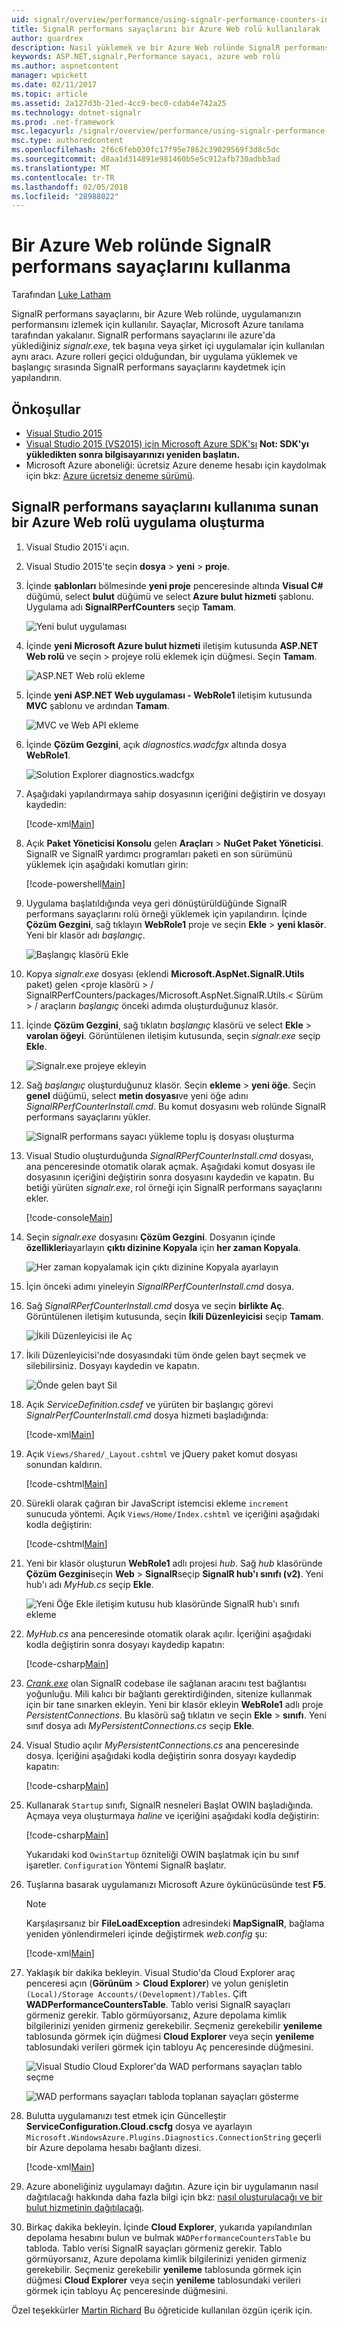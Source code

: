 ```yaml
---
uid: signalr/overview/performance/using-signalr-performance-counters-in-an-azure-web-role
title: SignalR performans sayaçlarını bir Azure Web rolü kullanılarak | Microsoft Docs
author: guardrex
description: Nasıl yüklemek ve bir Azure Web rolünde SignalR performans sayaçlarını kullanın.
keywords: ASP.NET,signalr,Performance sayacı, azure web rolü
ms.author: aspnetcontent
manager: wpickett
ms.date: 02/11/2017
ms.topic: article
ms.assetid: 2a127d3b-21ed-4cc9-bec0-cdab4e742a25
ms.technology: dotnet-signalr
ms.prod: .net-framework
msc.legacyurl: /signalr/overview/performance/using-signalr-performance-counters-in-an-azure-web-role
msc.type: authoredcontent
ms.openlocfilehash: 2f6c6feb030fc17f95e7862c39029569f3d8c5dc
ms.sourcegitcommit: d8aa1d314891e981460b5e5c912afb730adbb3ad
ms.translationtype: MT
ms.contentlocale: tr-TR
ms.lasthandoff: 02/05/2018
ms.locfileid: "28988022"
---
```

# <a name="using-signalr-performance-counters-in-an-azure-web-role"></a>Bir Azure Web rolünde SignalR performans sayaçlarını kullanma

Tarafından [Luke Latham](https://github.com/guardrex)

SignalR performans sayaçlarını, bir Azure Web rolünde, uygulamanızın performansını izlemek için kullanılır. Sayaçlar, Microsoft Azure tanılama tarafından yakalanır. SignalR performans sayaçlarını ile azure'da yüklediğiniz *signalr.exe*, tek başına veya şirket içi uygulamalar için kullanılan aynı aracı. Azure rolleri geçici olduğundan, bir uygulama yüklemek ve başlangıç sırasında SignalR performans sayaçlarını kaydetmek için yapılandırın.

## <a name="prerequisites"></a>Önkoşullar

* [Visual Studio 2015](https://www.visualstudio.com/vs/visual-studio-express/)
* [Visual Studio 2015 (VS2015) için Microsoft Azure SDK'sı](https://azure.microsoft.com/downloads/) **Not: SDK'yı yükledikten sonra bilgisayarınızı yeniden başlatın.**
* Microsoft Azure aboneliği: ücretsiz Azure deneme hesabı için kaydolmak için bkz: [Azure ücretsiz deneme sürümü](https://azure.microsoft.com/free/).

## <a name="creating-an-azure-web-role-application-that-exposes-signalr-performance-counters"></a>SignalR performans sayaçlarını kullanıma sunan bir Azure Web rolü uygulama oluşturma

1. Visual Studio 2015'i açın.

2. Visual Studio 2015'te seçin **dosya** > **yeni** > **proje**.

3. İçinde **şablonları** bölmesinde **yeni proje** penceresinde altında **Visual C#** düğümü, select **bulut** düğümü ve select **Azure bulut hizmeti** şablonu. Uygulama adı **SignalRPerfCounters** seçip **Tamam**.

   ![Yeni bulut uygulaması](using-signalr-performance-counters-in-an-azure-web-role/_static/image1.png)
    
4. İçinde **yeni Microsoft Azure bulut hizmeti** iletişim kutusunda **ASP.NET Web rolü** ve seçin > projeye rolü eklemek için düğmesi. Seçin **Tamam**.

   ![ASP.NET Web rolü ekleme](using-signalr-performance-counters-in-an-azure-web-role/_static/image2.png)
    
5. İçinde **yeni ASP.NET Web uygulaması - WebRole1** iletişim kutusunda **MVC** şablonu ve ardından **Tamam**.

   ![MVC ve Web API ekleme](using-signalr-performance-counters-in-an-azure-web-role/_static/image3.png)
    
6. İçinde **Çözüm Gezgini**, açık *diagnostics.wadcfgx* altında dosya **WebRole1**.

   ![Solution Explorer diagnostics.wadcfgx](using-signalr-performance-counters-in-an-azure-web-role/_static/image4.png)
    
7. Aşağıdaki yapılandırmaya sahip dosyasının içeriğini değiştirin ve dosyayı kaydedin:

   [!code-xml[Main](using-signalr-performance-counters-in-an-azure-web-role/samples/sample1.xml)]
    
8. Açık **Paket Yöneticisi Konsolu** gelen **Araçları** > **NuGet Paket Yöneticisi**. SignalR ve SignalR yardımcı programları paketi en son sürümünü yüklemek için aşağıdaki komutları girin:

   [!code-powershell[Main](using-signalr-performance-counters-in-an-azure-web-role/samples/sample2.ps1)]
    
9. Uygulama başlatıldığında veya geri dönüştürüldüğünde SignalR performans sayaçlarını rolü örneği yüklemek için yapılandırın. İçinde **Çözüm Gezgini**, sağ tıklayın **WebRole1** proje ve seçin **Ekle** > **yeni klasör**. Yeni bir klasör adı *başlangıç*.

   ![Başlangıç klasörü Ekle](using-signalr-performance-counters-in-an-azure-web-role/_static/image5.png)
    
10. Kopya *signalr.exe* dosyası (eklendi **Microsoft.AspNet.SignalR.Utils** paket) gelen \<proje klasörü > / SignalRPerfCounters/packages/Microsoft.AspNet.SignalR.Utils.\< Sürüm > / araçların *başlangıç* önceki adımda oluşturduğunuz klasör.

11. İçinde **Çözüm Gezgini**, sağ tıklatın *başlangıç* klasörü ve select **Ekle** > **varolan öğeyi**. Görüntülenen iletişim kutusunda, seçin *signalr.exe* seçip **Ekle**.

    ![Signalr.exe projeye ekleyin](using-signalr-performance-counters-in-an-azure-web-role/_static/image6.png)
    
12. Sağ *başlangıç* oluşturduğunuz klasör. Seçin **ekleme** > **yeni öğe**. Seçin **genel** düğümü, select **metin dosyası**ve yeni öğe adını *SignalRPerfCounterInstall.cmd*. Bu komut dosyasını web rolünde SignalR performans sayaçlarını yükler.

    ![SignalR performans sayacı yükleme toplu iş dosyası oluşturma](using-signalr-performance-counters-in-an-azure-web-role/_static/image7.png)
     
13. Visual Studio oluşturduğunda *SignalRPerfCounterInstall.cmd* dosyası, ana penceresinde otomatik olarak açmak. Aşağıdaki komut dosyası ile dosyasının içeriğini değiştirin sonra dosyasını kaydedin ve kapatın. Bu betiği yürüten *signalr.exe*, rol örneği için SignalR performans sayaçlarını ekler.

    [!code-console[Main](using-signalr-performance-counters-in-an-azure-web-role/samples/sample3.cmd)]
    
14. Seçin *signalr.exe* dosyasını **Çözüm Gezgini**. Dosyanın içinde **özellikleri**ayarlayın **çıktı dizinine Kopyala** için **her zaman Kopyala**.

    ![Her zaman kopyalamak için çıktı dizinine Kopyala ayarlayın](using-signalr-performance-counters-in-an-azure-web-role/_static/image8.png)
    
15. İçin önceki adımı yineleyin *SignalRPerfCounterInstall.cmd* dosya.

    
16. Sağ *SignalRPerfCounterInstall.cmd* dosya ve seçin **birlikte Aç**. Görüntülenen iletişim kutusunda, seçin **İkili Düzenleyicisi** seçip **Tamam**.

    ![İkili Düzenleyicisi ile Aç](using-signalr-performance-counters-in-an-azure-web-role/_static/image9.png)
    
17. İkili Düzenleyicisi'nde dosyasındaki tüm önde gelen bayt seçmek ve silebilirsiniz. Dosyayı kaydedin ve kapatın.

    ![Önde gelen bayt Sil](using-signalr-performance-counters-in-an-azure-web-role/_static/image10.png)
    
18. Açık *ServiceDefinition.csdef* ve yürüten bir başlangıç görevi *SignalrPerfCounterInstall.cmd* dosya hizmeti başladığında:

    [!code-xml[Main](using-signalr-performance-counters-in-an-azure-web-role/samples/sample4.xml?highlight=4-7)]
    
19. Açık `Views/Shared/_Layout.cshtml` ve jQuery paket komut dosyası sonundan kaldırın.

    [!code-cshtml[Main](using-signalr-performance-counters-in-an-azure-web-role/samples/sample5.cshtml)]
    
20. Sürekli olarak çağıran bir JavaScript istemcisi ekleme `increment` sunucuda yöntemi. Açık `Views/Home/Index.cshtml` ve içeriğini aşağıdaki kodla değiştirin:

    [!code-cshtml[Main](using-signalr-performance-counters-in-an-azure-web-role/samples/sample6.cshtml)]
    
21. Yeni bir klasör oluşturun **WebRole1** adlı projesi *hub*. Sağ *hub* klasöründe **Çözüm Gezgini**seçin **Web** > **SignalR**seçip  **SignalR hub'ı sınıfı (v2)**. Yeni hub'ı adı *MyHub.cs* seçip **Ekle**.

    ![Yeni Öğe Ekle iletişim kutusu hub klasöründe SignalR hub'ı sınıfı ekleme](using-signalr-performance-counters-in-an-azure-web-role/_static/image13.png)

22. *MyHub.cs* ana penceresinde otomatik olarak açılır. İçeriğini aşağıdaki kodla değiştirin sonra dosyayı kaydedip kapatın:

    [!code-csharp[Main](using-signalr-performance-counters-in-an-azure-web-role/samples/sample7.cs)]
    
23. *[Crank.exe](signalr-connection-density-testing-with-crank.md)*  olan SignalR codebase ile sağlanan aracını test bağlantısı yoğunluğu. Mili kalıcı bir bağlantı gerektirdiğinden, sitenize kullanmak için bir tane sınarken ekleyin. Yeni bir klasör ekleyin **WebRole1** adlı proje *PersistentConnections*. Bu klasörü sağ tıklatın ve seçin **Ekle** > **sınıfı**. Yeni sınıf dosya adı *MyPersistentConnections.cs* seçip **Ekle**.

24. Visual Studio açılır *MyPersistentConnections.cs* ana penceresinde dosya. İçeriğini aşağıdaki kodla değiştirin sonra dosyayı kaydedip kapatın:

    [!code-csharp[Main](using-signalr-performance-counters-in-an-azure-web-role/samples/sample8.cs)]
    
25. Kullanarak `Startup` sınıfı, SignalR nesneleri Başlat OWIN başladığında. Açmaya veya oluşturmaya *haline* ve içeriğini aşağıdaki kodla değiştirin:

    [!code-csharp[Main](using-signalr-performance-counters-in-an-azure-web-role/samples/sample9.cs)]
    
    Yukarıdaki kod `OwinStartup` özniteliği OWIN başlatmak için bu sınıf işaretler. `Configuration` Yöntemi SignalR başlatır.
    
26. Tuşlarına basarak uygulamanızı Microsoft Azure öykünücüsünde test **F5**.

    > [!NOTE]
    > Karşılaşırsanız bir **FileLoadException** adresindeki **MapSignalR**, bağlama yeniden yönlendirmeleri içinde değiştirmek *web.config* şu:

    [!code-xml[Main](using-signalr-performance-counters-in-an-azure-web-role/samples/sample12.xml?highlight=3,7)]
    
27. Yaklaşık bir dakika bekleyin. Visual Studio'da Cloud Explorer araç penceresi açın (**Görünüm** > **Cloud Explorer**) ve yolun genişletin `(Local)/Storage Accounts/(Development)/Tables`. Çift **WADPerformanceCountersTable**. Tablo verisi SignalR sayaçları görmeniz gerekir. Tablo görmüyorsanız, Azure depolama kimlik bilgilerinizi yeniden girmeniz gerekebilir. Seçmeniz gerekebilir **yenileme** tablosunda görmek için düğmesi **Cloud Explorer** veya seçin **yenileme** tablosundaki verileri görmek için tabloyu Aç penceresinde düğmesini.

    ![Visual Studio Cloud Explorer'da WAD performans sayaçları tablo seçme](using-signalr-performance-counters-in-an-azure-web-role/_static/image11.png)

    ![WAD performans sayaçları tabloda toplanan sayaçları gösterme](using-signalr-performance-counters-in-an-azure-web-role/_static/image12.png)
    
28. Bulutta uygulamanızı test etmek için Güncelleştir **ServiceConfiguration.Cloud.cscfg** dosya ve ayarlayın `Microsoft.WindowsAzure.Plugins.Diagnostics.ConnectionString` geçerli bir Azure depolama hesabı bağlantı dizesi.

    [!code-xml[Main](using-signalr-performance-counters-in-an-azure-web-role/samples/sample10.xml)]

29. Azure aboneliğiniz uygulamayı dağıtın. Azure için bir uygulamanın nasıl dağıtılacağı hakkında daha fazla bilgi için bkz: [nasıl oluşturulacağı ve bir bulut hizmetinin dağıtılacağı](https://docs.microsoft.com/azure/cloud-services/cloud-services-how-to-create-deploy).

30. Birkaç dakika bekleyin. İçinde **Cloud Explorer**, yukarıda yapılandırılan depolama hesabını bulun ve bulmak `WADPerformanceCountersTable` bu tabloda. Tablo verisi SignalR sayaçları görmeniz gerekir. Tablo görmüyorsanız, Azure depolama kimlik bilgilerinizi yeniden girmeniz gerekebilir. Seçmeniz gerekebilir **yenileme** tablosunda görmek için düğmesi **Cloud Explorer** veya seçin **yenileme** tablosundaki verileri görmek için tabloyu Aç penceresinde düğmesini.

Özel teşekkürler [Martin Richard](https://social.msdn.microsoft.com/profile/Martin+Richard) Bu öğreticide kullanılan özgün içerik için.
